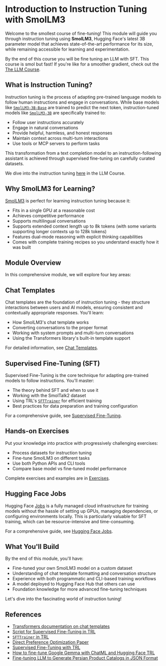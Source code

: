 # Introduction to Instruction Tuning with SmolLM3

Welcome to the smollest course of fine-tuning! This module will guide you through instruction tuning using **SmolLM3**, Hugging Face's latest 3B parameter model that achieves state-of-the-art performance for its size, while remaining accessible for learning and experimentation.

<Tip>

By the end of this course you will be fine tuning an LLM with SFT. This course is smol but fast! If you're like for a smoother gradient, check out the [The LLM Course](https://huggingface.co/learn/llm-course/chapter1/1).

</Tip>

## What is Instruction Tuning?

Instruction tuning is the process of adapting pre-trained language models to follow human instructions and engage in conversations. While base models like [`SmolLM3-3B-Base`](https://huggingface.co/HuggingFaceTB/SmolLM3-3B-Base) are trained to predict the next token, instruction-tuned models like [`SmolLM3-3B`](https://huggingface.co/HuggingFaceTB/SmolLM3-3B) are specifically trained to:

- Follow user instructions accurately
- Engage in natural conversations
- Provide helpful, harmless, and honest responses
- Maintain context across multi-turn interactions
- Use tools or MCP servers to perform tasks

This transformation from a text completion model to an instruction-following assistant is achieved through supervised fine-tuning on carefully curated datasets.

<Tip>

We dive into the instruction tuning [here](https://huggingface.co/learn/llm-course/en/chapter11/2?fw=pt0) in the LLM Course.

</Tip>

## Why SmolLM3 for Learning?

[SmolLM3](https://hf.co/blog/smollm3) is perfect for learning instruction tuning because it:

- Fits in a single GPU at a reasonable cost 
- Achieves competitive performance
- Supports multilingual conversations
- Supports extended context length up to 8k tokens (with some variants supporting longer contexts up to 128k tokens)
- Features dual-mode reasoning with explicit thinking capabilities
- Comes with complete training recipes so you understand exactly how it was built

## Module Overview

In this comprehensive module, we will explore four key areas:

## Chat Templates

Chat templates are the foundation of instruction tuning - they structure interactions between users and AI models, ensuring consistent and contextually appropriate responses. You'll learn:

- How SmolLM3's chat template works
- Converting conversations to the proper format
- Working with system prompts and multi-turn conversations
- Using the Transformers library's built-in template support

For detailed information, see [Chat Templates](./2.md).

## Supervised Fine-Tuning (SFT)

Supervised Fine-Tuning is the core technique for adapting pre-trained models to follow instructions. You'll master:

- The theory behind SFT and when to use it
- Working with the SmolTalk2 dataset
- Using TRL's [`SFTTrainer`](https://huggingface.co/docs/trl/en/sft_trainer) for efficient training
- Best practices for data preparation and training configuration

For a comprehensive guide, see [Supervised Fine-Tuning](./3.md).

## Hands-on Exercises

Put your knowledge into practice with progressively challenging exercises:

- Process datasets for instruction tuning
- Fine-tune SmolLM3 on different tasks
- Use both Python APIs and CLI tools
- Compare base model vs fine-tuned model performance

Complete exercises and examples are in [Exercises](./4.md).

## Hugging Face Jobs

Hugging Face [Jobs](https://huggingface.co/docs/huggingface_hub/en/guides/jobs) is a fully managed cloud infrastructure for training models without the hassle of setting up GPUs, managing dependencies, or configuring environments locally. This is particularly valuable for SFT training, which can be resource-intensive and time-consuming.

For a comprehensive guide, see [Hugging Face Jobs](./5.md).

## What You'll Build

By the end of this module, you'll have:

- Fine-tuned your own SmolLM3 model on a custom dataset
- Understanding of chat template formatting and conversation structure
- Experience with both programmatic and CLI-based training workflows
- A model deployed to Hugging Face Hub that others can use
- Foundation knowledge for more advanced fine-tuning techniques

Let's dive into the fascinating world of instruction tuning!

## References

- [Transformers documentation on chat templates](https://huggingface.co/docs/transformers/main/en/chat_templating)
- [Script for Supervised Fine-Tuning in TRL](https://github.com/huggingface/trl/blob/main/examples/scripts/sft.py)
- [`SFTTrainer` in TRL](https://huggingface.co/docs/trl/main/en/sft_trainer)
- [Direct Preference Optimization Paper](https://arxiv.org/abs/2305.18290)
- [Supervised Fine-Tuning with TRL](https://huggingface.co/docs/trl/main/en/tutorials/supervised_finetuning)
- [How to fine-tune Google Gemma with ChatML and Hugging Face TRL](https://www.philschmid.de/fine-tune-google-gemma)
- [Fine-tuning LLM to Generate Persian Product Catalogs in JSON Format](https://huggingface.co/learn/cookbook/en/fine_tuning_llm_to_generate_persian_product_catalogs_in_json_format) 